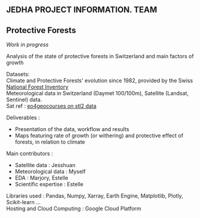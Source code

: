 ## JEDHA PROJECT INFORMATION. TEAM

## Protective Forests

*Work in progress*

Analysis of the state of protective forests in Switzerland and main factors of growth<br>

Datasets:<br>
Climate and Protective Forests' evolution since 1982, provided by the Swiss <a href="https://www.lfi.ch/">National Forest Inventory</a><br>
Meteorological data in Switzerland (Daymet 100/100m), Satellite (Landsat, Sentinel) data.<br>
Sat ref : <a href="https://eo4geocourses.github.io/IGIK_Sentinel2-Data-and-Vegetation-Indices/#/23">eo4geocourses on stl2 data</a><br>

Deliverables :
- Presentation of the data, workflow and results
- Maps featuring rate of growth (or withering) and protective effect of forests, in relation to climate

Main contributors :
- Satellite data : Jesshuan
- Meteorological data : Myself
- EDA : Marjory, Estelle
- Scientific expertise : Estelle

Libraries used :
Pandas, Numpy, Xarray, Earth Engine, Matplotlib, Plotly, Scikit-learn ...<br>
Hosting and Cloud Computing :
Google Cloud Platform